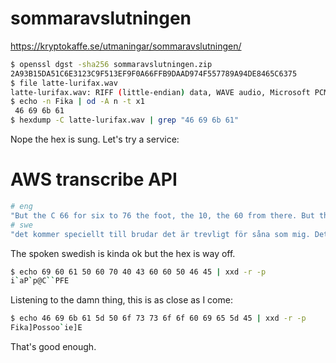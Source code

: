 # sommaravslutningen

https://kryptokaffe.se/utmaningar/sommaravslutningen/

````sh
$ openssl dgst -sha256 sommaravslutningen.zip
2A93B15DA51C6E3123C9F513EF9F0A66FFB9DAAD974F557789A94DE8465C6375
$ file latte-lurifax.wav 
latte-lurifax.wav: RIFF (little-endian) data, WAVE audio, Microsoft PCM, 16 bit, stereo 48000 Hz
$ echo -n Fika | od -A n -t x1
 46 69 6b 61
$ hexdump -C latte-lurifax.wav | grep "46 69 6b 61"
````

Nope the hex is sung. Let's try a service:

# AWS transcribe API

````sh
# eng
"But the C 66 for six to 76 the foot, the 10, the 60 from there. But the f."
# swe
"det kommer speciellt till brudar det är trevligt för såna som mig. Det finns ju en anledning till att jag kallas för kladdkskassan ovan inom sektionen. F sextionio, sextio sextioett. Femtio sextio sjuttio Fyrtiotal, fyrtiotre Sextio sextio Femtio. fyrtiosex. fyrtiofem."
````

The spoken swedish is kinda ok but the hex is way off.

````sh
$ echo 69 60 61 50 60 70 40 43 60 60 50 46 45 | xxd -r -p
i`aP`p@C``PFE
````

Listening to the damn thing, this is as close as I come:

````sh
$ echo 46 69 6b 61 5d 50 6f 73 73 6f 6f 60 69 65 5d 45 | xxd -r -p
Fika]Possoo`ie]E
````

That's good enough.
